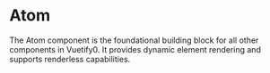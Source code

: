 # Atom

The Atom component is the foundational building block for all other components in Vuetify0. It provides dynamic element rendering and supports renderless capabilities.
